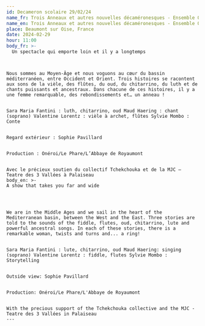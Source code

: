 ```yaml
---
id: Decameron scolaire 29/02/24
name_fr: Trois Anneaux et autres nouvelles décaméronesques - Ensemble Oneïroi
name_en: Trois Anneaux et autres nouvelles décaméronesques - Ensemble Oneïroi
place: Beaumont sur Oise, France
date: 2024-02-29
hour: 11:00
body_fr: >-
  Un spectacle qui emporte loin et il y a longtemps


  ```


  ```


  Nous sommes au Moyen-Âge et nous voguons au cœur du bassin méditerranéen, entre Occident et Orient. Trois histoires se racontent aux sons de la vièle, des flûtes, du oud, du chitarrino, du luth et de chants puissants et ancestraux. Dans chacune de ces histoires, il y a une femme remarquable, des rebondissements et… un anneau !


  Sara Maria Fantini : luth, chitarrino, oud Maud Haering : chant (soprano) Valentine Lorentz : vièle à archet, flûtes Sylvie Mombo : Conte


  Regard extérieur : Sophie Pavillard


  Production : Onéroi/Le Phare/L’Abbaye de Royaumont


  Avec le précieux soutien du collectif Tchekchouka et de la MJC – Teatre des 3 Vallées à Palaiseau
body_en: >-
  A show that takes you far and wide


  ```


  ```


  We are in the Middle Ages and we sail in the heart of the Mediterranean basin, between the West and the East. Three stories are told to the sounds of the fiddle, flutes, oud, chitarrino, lute and powerful ancestral songs. In each of these stories, there is a remarkable woman, twists and turns and... a ring!


  Sara Maria Fantini : lute, chitarrino, oud Maud Haering: singing (soprano) Valentine Lorentz : fiddle, flutes Sylvie Mombo : Storytelling


  Outside view: Sophie Pavillard


  Production: Onéroi/Le Phare/L'Abbaye de Royaumont


  With the precious support of the Tchekchouka collective and the MJC - Teatre des 3 Vallées in Palaiseau
---
```

